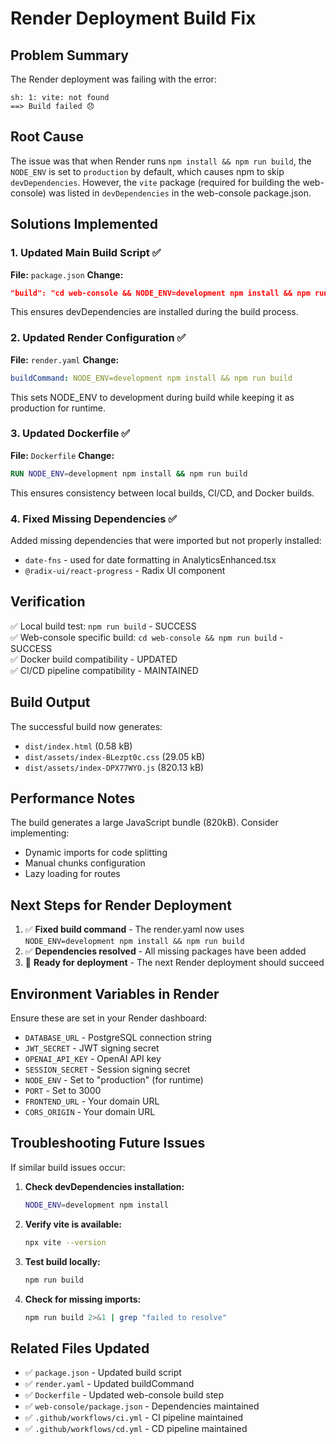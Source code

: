 # Render Deployment Build Fix

## Problem Summary
The Render deployment was failing with the error:
```
sh: 1: vite: not found
==> Build failed 😞
```

## Root Cause
The issue was that when Render runs `npm install && npm run build`, the `NODE_ENV` is set to `production` by default, which causes npm to skip `devDependencies`. However, the `vite` package (required for building the web-console) was listed in `devDependencies` in the web-console package.json.

## Solutions Implemented

### 1. Updated Main Build Script ✅
**File:** `package.json`
**Change:** 
```json
"build": "cd web-console && NODE_ENV=development npm install && npm run build"
```
This ensures devDependencies are installed during the build process.

### 2. Updated Render Configuration ✅
**File:** `render.yaml`
**Change:**
```yaml
buildCommand: NODE_ENV=development npm install && npm run build
```
This sets NODE_ENV to development during build while keeping it as production for runtime.

### 3. Updated Dockerfile ✅
**File:** `Dockerfile`
**Change:**
```dockerfile
RUN NODE_ENV=development npm install && npm run build
```
This ensures consistency between local builds, CI/CD, and Docker builds.

### 4. Fixed Missing Dependencies ✅
Added missing dependencies that were imported but not properly installed:
- `date-fns` - used for date formatting in AnalyticsEnhanced.tsx
- `@radix-ui/react-progress` - Radix UI component

## Verification
✅ Local build test: `npm run build` - SUCCESS  
✅ Web-console specific build: `cd web-console && npm run build` - SUCCESS  
✅ Docker build compatibility - UPDATED  
✅ CI/CD pipeline compatibility - MAINTAINED  

## Build Output
The successful build now generates:
- `dist/index.html` (0.58 kB)
- `dist/assets/index-BLezpt0c.css` (29.05 kB)
- `dist/assets/index-DPX77WYO.js` (820.13 kB)

## Performance Notes
The build generates a large JavaScript bundle (820kB). Consider implementing:
- Dynamic imports for code splitting
- Manual chunks configuration
- Lazy loading for routes

## Next Steps for Render Deployment
1. ✅ **Fixed build command** - The render.yaml now uses `NODE_ENV=development npm install && npm run build`
2. ✅ **Dependencies resolved** - All missing packages have been added
3. 🔄 **Ready for deployment** - The next Render deployment should succeed

## Environment Variables in Render
Ensure these are set in your Render dashboard:
- `DATABASE_URL` - PostgreSQL connection string
- `JWT_SECRET` - JWT signing secret
- `OPENAI_API_KEY` - OpenAI API key
- `SESSION_SECRET` - Session signing secret
- `NODE_ENV` - Set to "production" (for runtime)
- `PORT` - Set to 3000
- `FRONTEND_URL` - Your domain URL
- `CORS_ORIGIN` - Your domain URL

## Troubleshooting Future Issues
If similar build issues occur:

1. **Check devDependencies installation:**
   ```bash
   NODE_ENV=development npm install
   ```

2. **Verify vite is available:**
   ```bash
   npx vite --version
   ```

3. **Test build locally:**
   ```bash
   npm run build
   ```

4. **Check for missing imports:**
   ```bash
   npm run build 2>&1 | grep "failed to resolve"
   ```

## Related Files Updated
- ✅ `package.json` - Updated build script
- ✅ `render.yaml` - Updated buildCommand
- ✅ `Dockerfile` - Updated web-console build step
- ✅ `web-console/package.json` - Dependencies maintained
- ✅ `.github/workflows/ci.yml` - CI pipeline maintained
- ✅ `.github/workflows/cd.yml` - CD pipeline maintained

